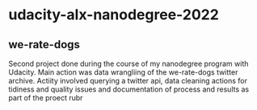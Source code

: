 # udacity-alx-nanodegree-2022
## we-rate-dogs
Second project done during the course of my nanodegree program with Udacity.
Main action was data wrangliing of the we-rate-dogs twitter archive.
Actiity involved querying a twitter api, data cleaning actions for tidiness and quality issues and documentation of process and results as part of the proect rubr

